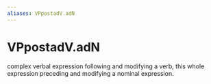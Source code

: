 ```yaml
---
aliases: VPpostadV.adN
---
```

# VPpostadV.adN

complex verbal expression following and modifying a verb, this whole expression preceding and modifying a nominal expression.